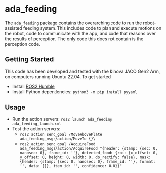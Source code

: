 # ada_feeding

The `ada_feeding` package contains the overarching code to run the robot-assisted feeding system. This includes code to plan and execute motions on the robot, code to communicate with the app, and code that reasons over the results of perception. The only code this does not contain is the perception code.

## Getting Started

This code has been developed and tested with the Kinova JACO Gen2 Arm, on computers running Ubuntu 22.04. To get started:
- Install [ROS2 Humble](https://docs.ros.org/en/humble/Installation.html)
- Install Python dependencies: `python3 -m pip install pyyaml`

## Usage
- Run the action servers: `ros2 launch ada_feeding ada_feeding_launch.xml`
- Test the action servers:
    - `ros2 action send_goal /MoveAbovePlate ada_feeding_msgs/action/MoveTo {}\`
    - `ros2 action send_goal /AcquireFood ada_feeding_msgs/action/AcquireFood "{header: {stamp: {sec: 0, nanosec: 0}, frame_id: ''}, detected_food: {roi: {x_offset: 0, y_offset: 0, height: 0, width: 0, do_rectify: false}, mask: {header: {stamp: {sec: 0, nanosec: 0}, frame_id: ''}, format: '', data: []}, item_id: '', confidence: 0.0}}"`